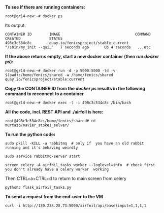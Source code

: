 **To see if there are running containers:**

    root@gr14-new:~# docker ps

Its output:


    CONTAINER ID        IMAGE                                  COMMAND                  CREATED             STATUS    
    498c3c534c8c        quay.io/fenicsproject/stable:current   "/sbin/my_init --qui…"   7 seconds ago       Up 4 seconds   ...etc

**If the above returns empty, start a new docker container (then run _docker ps_):**

    root@gr14-new:~# docker run -d -p 5000:5000 -td -v $(pwd):/home/fenics/shared -w /home/fenics/shared quay.io/fenicsproject/stable:current


**Copy the CONTAINER ID from the _docker ps_ results in the following command to reconnect to a container**

    root@gr14-new:~# docker exec -t -i 498c3c534c8c /bin/bash


**All the code, incl. REST API and ./airfoil is here:**

    root@498c3c534c8c:/home/fenics/shared# cd murtazo/navier_stokes_solver/


**To run the python code:**

    sudo pkill -KILL -u rabbitmq  # only if  you have an old rabbit running and it's behaving weirdly

    sudo service rabbitmq-server start 

    screen celery -A airfoil_tasks worker --loglevel=info  # check first you don't already have a celery worker  working 

Then CTRL+a+CTRL+d   to return to main screen from celery

    python3 flask_airfoil_tasks.py


**To send a request from the end-user to the VM**

    curl -i http://130.238.28.73:5000/airfoil/api/base?input=1,1,1,1

